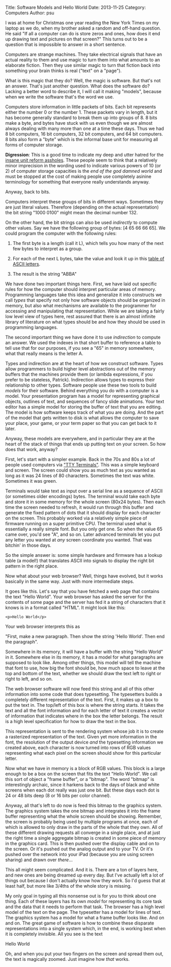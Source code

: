 Title: Software Models and Hello World
Date: 2013-11-25
Category: Computers
Author: psu

I was at home for Christmas one year reading the New York Times on my laptop as we do, when my brother asked a random and off-hand question. He said "If all a computer can do is store zeros and ones, how does it end up drawing text and pictures on that screen?" This turns out to be a question that is impossible to answer in a short sentence.

Computers are strange machines. They take electrical signals that have an actual reality to them and use magic to turn them into what amounts to an elaborate fiction. Then they use similar magic to turn that fiction back into something your brain thinks is real ("text" on a "page").

What is this magic that they do? Well, the magic is software. But that's not an answer. That's just another question. What does the software do? Lacking a better word to describe it, I will call it making "models", because when we write the software that's the word we use.

Computers store information in little packets of bits. Each bit represents either the number 0 or the number 1. These packets vary in length, but it has become generally standard to break them up into groups of 8. 8 bits make a byte, and bytes have stuck with us even though we are almost always dealing with many more than one at a time these days. Thus we had 8 bit computers, 16 bit computers, 32 bit computers, and 64 bit computers. 8 bits also form a "byte" which is the informal base unit for measuring all forms of computer storage.

**Digression**: This is a good time to indicate my deep and utter hatred for the <a href="http://en.wikipedia.org/wiki/Mebibyte">insane unit reform assholes</a>. These people seem to think that a relatively minor imprecision in the wording used to indicate various powers of 10 (or 2) of computer storage capacities is the _end of the god damned world_ and must be stopped at the cost of making people use completely asinine terminology for something that everyone really understands anyway.

Anyway, back to bits.

Computers interpret these groups of bits in different ways. Sometimes they are just literal values. Therefore (depending on the actual representation) the bit string "1000 0100" might mean the decimal number 132.

On the other hand, the bit strings can also be used _indirectly_ to compute other values. Say we have the following group of bytes: [4 65 66 66 65]. We could program the computer with the following rules:

1. The first byte is a length (call it L), which tells you how many of the next few bytes to interpret as a group.

2. For each of the next L bytes, take the value and look it up in this <a href="http://en.wikipedia.org/wiki/ASCII">table of ASCII letters</a>.

3. The result is the string "ABBA"

We have done two important things here. First, we have laid out specific rules for how the computer should interpret particular areas of memory. Programming languages take this idea and generalize it into constructs we call _types_ that specify not only how software objects should be organized in memory, but also what mechanisms are available to the programmer for accessing and manipulating that representation. While we are taking a fairly low level view of types here, rest assured that there is an almost infinite library of literature on what types should be and how they should be used in programming languages.

The second important thing we have done it to use _indirection_ to compute an answer. We used the indexes in that short buffer to reference a table to tell use that for our purposes, if you see a "65" in memory somewhere, what that really means is the letter A.

Types and indirection are at the heart of how we construct software. Types allow programmers to build higher level abstractions out of the memory buffers that the machines provide them (or lambda expressions, if you prefer to be stateless, Patrick). Indirection allows types to express their relationship to other types. Software people use these two tools to build _models_ for their software. Behind everything you do with a computer is a model. Your presentation program has a model for representing graphical objects, outlines of text, and sequences of fancy slide animations. Your text editor has a simple model for storing the buffer of text that you are editing. The model is how software keeps track of what you are doing. And the part of the model that gets written to disk is what allows the computer to save your place, your game, or your term paper so that you can get back to it later.

Anyway, these models are everywhere, and in particular they are at the heart of the stack of things that ends up putting text on your screen. So how does that work, anyway?

First, let's start with a simpler example. Back in the 70s and 80s a lot of people used computers via <a href="http://www.vt100.net">"TTY Terminals"</a>. This was a simple keyboard and screen. The screen could show you as much text as you wanted as long as it was 24 lines of 80 characters. Sometimes the text was white. Sometimes it was green.

Terminals would take text as input over a serial line as a sequence of ASCII (or sometimes older encodings) bytes. The terminal would take each byte and store it in some memory for the whole screen (80x24 bytes). Then each time the screen needed to refresh, it would run through this buffer and generate the fixed pattern of dots that it should display for each character on the screen. This probably worked via a relatively simple piece of firmware running on a super primitive CPU. The terminal used what is essentially a really simple font. But you only get one. So when the value 65 came over, you'd see "A", and so on. Later advanced terminals let you put any letter you wanted at *any* screen coordinate you wanted. That was bitchin' in those days.

So the simple answer is: some simple hardware and firmware has a lookup table (a model!) that translates ASCII into signals to display the right bit pattern in the right place.

Now what about your web browser? Well, things have evolved, but it works basically in the same way. Just with more intermediate steps.

It goes like this. Let's say that you have fetched a web page that contains the text "Hello World". Your web browser has asked the server for the contents of some page and the server has fed it a string of characters that it knows is in a format called "HTML". It might look like this:

    <p>Hello World</p>

Your web browser interprets this as

"First, make a new paragraph. Then show the string 'Hello World'. Then end the paragraph".

Somewhere in its memory, it will have a buffer with the string "Hello World" in it. Somewhere else in its memory, it has a model for what paragraphs are supposed to look like. Among other things, this model will tell the machine that font to use, how big the font should be, how much space to leave at the top and bottom of the text, whether we should draw the text left to right or right to left, and so on.

The web browser software will now feed this string and all of this other information into some code that does typesetting. The typesetters builds a completely different representation of the text. First, it makes up a box to put the text in. The top/left of this box is where the string starts. It takes the text and all the font information and for each letter of text it creates a vector of information that indicates where in the box the letter belongs. The result is a high level specification for how to draw the text in the box.

This representation is sent to the rendering system whose job it is to create a rasterized representation of the text. Given yet more information in the font, the resolution of the output device *and* the typesetting information we created above, each character is now turned into rows of RGB values representing what each pixel on the screen should show for this particular letter.

Now what we have in memory is a block of RGB values. This block is a large enough to be a box on the screen that fits the text "Hello World". We call this sort of object a "frame buffer", or a "bitmap". The word "bitmap" is interestingly archaic, since it harkens back to the days of black and white screens when each dot really was just one bit. But these days each dot is 24 or 48 bits deep (8 or 16 bits per color channel).

Anyway, all that's left to do now is feed this bitmap to the graphics system. The graphics system takes the one bitmap and integrates it into the frame buffer representing what the whole screen should be showing. Remember, the screen is probably being used by multiple programs at once, each of which is allowed to only draw in the parts of the whole that they own. All of these different drawing requests all converge in a single place, and at just the right time a single aggregate bitmap is created in some piece of memory in the graphics card. This is then pushed over the display cable and on to the screen. Or it's pushed out the analog output and to your TV. Or it's pushed over the network into your iPad (because you are using screen sharing) and drawn over *there*...

This all might seem complicated. And it is. There are a ton of layers here, and new ones are being dreamed up every day. But I've actually left a lot of things out because I don't actually know how they work. So I'd guess that at least half, but more like 3/4ths of the whole story is missing. 

My only goal in typing all this nonsense out is for you to think about one thing. Each of these layers has its own *model* for representing its core task and the data that it needs to perform that task. The browser has a high level model of the text on the page. The typesetter has a model for lines of text. The graphics system has a model for what a frame buffer looks like. And on and on. The great game of software is how to combine these disparate representations into a single system which, in the end, is working best when it is completely invisible. All you see is the text

Hello World

Oh, and when you put your two fingers on the screen and spread them out, the text is magically zoomed. Just imagine how *that* works.
